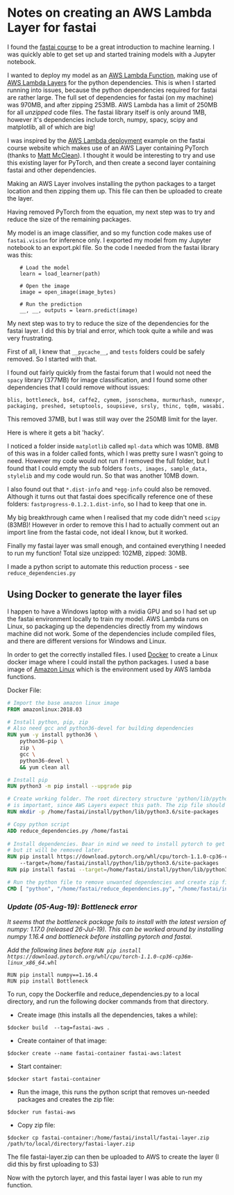 # Notes on creating an AWS Lambda Layer for fastai

I found the [fastai course](https://course.fast.ai) to be a great introduction to machine learning. I was quickly able to get set up and started training models with a Jupyter notebook.

I wanted to deploy my model as an [AWS Lambda Function](https://docs.aws.amazon.com/lambda/latest/dg/welcome.html), making use of [AWS Lambda Layers](https://docs.aws.amazon.com/lambda/latest/dg/configuration-layers.html) for the python dependencies. This is when I started running into issues, because the python dependencies required for fastai are rather large. The full set of dependencies for fastai (on my machine) was 970MB, and after zipping 253MB. AWS Lambda has a limit of 250MB for all *unzipped* code files. The fastai library itself is only around 1MB, however it's dependencies include torch, numpy, spacy, scipy and matplotlib, all of which are big!

I was inspired by the [AWS Lambda deployment](https://course.fast.ai/deployment_aws_lambda.html) example on the fastai course website  which makes use of an AWS Layer containing PyTorch (thanks to [Matt McClean](https://github.com/mattmcclean)). I thought it would be interesting to try and use this existing layer for PyTorch, and then create a second layer containing fastai and other dependencies. 

Making an AWS Layer involves installing the python packages to a target location and then zipping them up. This file can then be uploaded to create the layer.

Having removed PyTorch from the equation, my next step was to try and reduce the size of the remaining packages.

My model is an image classifier, and so my function code makes use of `fastai.vision` for inference only. I exported my model from my Jupyter notebook to an export.pkl file. So the code I needed from the fastai library was this:

```
    # Load the model
    learn = load_learner(path)
    
    # Open the image
    image = open_image(image_bytes)

    # Run the prediction
    __, __, outputs = learn.predict(image)

```

My next step was to try to reduce the size of the dependencies for the fastai layer. I did this by trial and error, which took quite a while and was very frustrating. 

First of all, I knew that `__pycache__`, and `tests` folders could be safely removed. So I started with that.

I found out fairly quickly from the fastai forum that I would not need the `spacy` library (377MB) for image classification, and I found some other dependencies that I could remove without issues:  

`blis, bottleneck, bs4, caffe2, cymem, jsonschema, murmurhash, numexpr, packaging, preshed, setuptools, soupsieve, srsly, thinc, tqdm, wasabi.`

This removed 37MB, but I was still way over the 250MB limit for the layer.

Here is where it gets a bit 'hacky'.

I noticed a folder inside `matplotlib` called `mpl-data` which was 10MB. 8MB of this was in a folder called fonts, which I was pretty sure I wasn't going to need. However my code would not run if I removed the full folder, but I found that I could empty the sub folders `fonts, images, sample_data, stylelib` and my code would run. So that was another 10MB down.

I also found out that `*.dist-info` and `*egg-info` could also be removed. Although it turns out that fastai does specifically reference one of these folders: `fastprogress-0.1.2.1.dist-info`, so I had to keep that one in.

My big breakthrough came when I realised that my code didn't need `scipy` (83MB)! However in order to remove this I had to actually comment out an import line from the fastai code, not ideal I know, but it worked.

Finally my fastai layer was small enough, and contained everything I needed to run my function! Total size unzipped: 102MB, zipped: 30MB.

I made a python script to automate this reduction process - see `reduce_dependencies.py`

## Using Docker to generate the layer files
I happen to have a Windows laptop with a nvidia GPU and so I had set up the fastai environment locally to train my model. AWS Lambda runs on Linux, so packaging up the dependencies directly from my windows machine did not work. Some of the dependencies include compiled files, and there are different versions for Windows and Linux. 

In order to get the correctly installed files. I used [Docker](https://docs.docker.com/get-started/) to create a Linux docker image where I could install the python packages. I used a base image of [Amazon Linux](https://hub.docker.com/_/amazonlinux/) which is the environment used by AWS lambda functions. 

Docker File:

```Dockerfile
# Import the base amazon linux image
FROM amazonlinux:2018.03

# Install python, pip, zip
# Also need gcc and python36-devel for building dependencies
RUN yum -y install python36 \
    python36-pip \
    zip \
	gcc \
	python36-devel \
    && yum clean all

# Install pip
RUN python3 -m pip install --upgrade pip

# Create working folder. The root directory structure 'python/lib/python3.6/site-packages/' 
# is important, since AWS Layers expect this path. The zip file should contain 'python' at the top level.
RUN mkdir -p /home/fastai/install/python/lib/python3.6/site-packages

# Copy python script
ADD reduce_dependencies.py /home/fastai
	
# Install dependencies. Bear in mind we need to install pytorch to get fastai to install, 
# but it will be removed later.
RUN pip install https://download.pytorch.org/whl/cpu/torch-1.1.0-cp36-cp36m-linux_x86_64.whl 
    --target=/home/fastai/install/python/lib/python3.6/site-packages
RUN pip install fastai --target=/home/fastai/install/python/lib/python3.6/site-packages --no-cache-dir

# Run the python file to remove unwanted dependencies and create zip file
CMD [ "python", "/home/fastai/reduce_dependencies.py", "/home/fastai/install/python" ]
```

### _Update (05-Aug-19): Bottleneck error_
_It seems that the bottleneck package fails to install with the latest version of numpy: 1.17.0 (released 26-Jul-19).
This can be worked around by installing numpy 1.16.4 and bottleneck before installing pytorch and fastai._

_Add the following lines before `RUN pip install https://download.pytorch.org/whl/cpu/torch-1.1.0-cp36-cp36m-linux_x86_64.whl`_
```
RUN pip install numpy==1.16.4 
RUN pip install Bottleneck
```

To run, copy the Dockerfile and reduce_dependencies.py to a local directory, and run the following docker commands from that directory.

- Create image (this installs all the dependencies, takes a while):

`$docker build  --tag=fastai-aws .`

- Create container of that image:

`$docker create --name fastai-container fastai-aws:latest`

- Start container:

`$docker start fastai-container`

- Run the image, this runs the python script that removes un-needed packages and creates the zip file:

`$docker run fastai-aws`

- Copy zip file:

`$docker cp fastai-container:/home/fastai/install/fastai-layer.zip /path/to/local/directory/fastai-layer.zip`

The file fastai-layer.zip can then be uploaded to AWS to create the layer (I did this by first uploading to S3) 

Now with the pytorch layer, and this fastai layer I was able to run my function.
